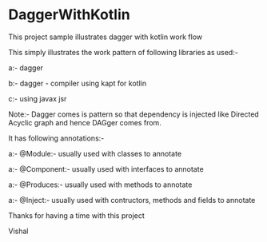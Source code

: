 # DaggerWithKotlin

This project sample illustrates dagger with kotlin work flow

This simply illustrates the work pattern of following libraries as used:-

a:- dagger

b:- dagger - compiler using kapt for kotlin

c:- using javax jsr 

Note:- Dagger comes is pattern so that dependency is injected like Directed Acyclic graph and hence DAGger comes from.

It has following annotations:-

a:- @Module:- usually used with classes to annotate

a:- @Component:- usually used with interfaces to annotate

a:- @Produces:- usually used with methods to annotate

a:- @Inject:- usually used with contructors, methods and fields to annotate





Thanks for having a time with this project

Vishal
